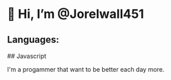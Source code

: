 # 👋 Hi, I’m @Jorelwall451

## Languages: 

<div>
  ## Javascript
</div>

I'm a progammer that want to be better each day more.
